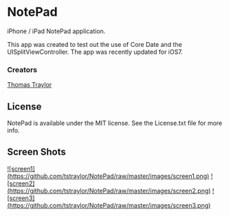 NotePad
=======

iPhone / iPad NotePad application.

This app was created to test out the use of Core Date and the UISplitViewController. The app was 
recently updated for iOS7.

### Creators

[Thomas Traylor](http://github.com/tstraylor)

## License

NotePad is available under the MIT license. See the License.txt file for more info.

Screen Shots
------------
[![screen1] (https://github.com/tstraylor/NotePad/raw/master/images/screen1.png)](https://github.com/tstraylor/NotePad/raw/master/images/screen1.png)
[![screen2] (https://github.com/tstraylor/NotePad/raw/master/images/screen2.png)](https://github.com/tstraylor/NotePad/raw/master/images/screen2.png)
[![screen3] (https://github.com/tstraylor/NotePad/raw/master/images/screen3.png)](https://github.com/tstraylor/NotePad/raw/master/images/screen3.png)
